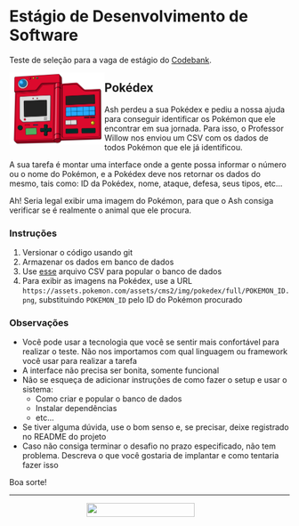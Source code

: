 # Estágio de Desenvolvimento de Software

Teste de seleção para a vaga de estágio do [Codebank](https://www.codebank.com.br).

<img src="./pokedex.png" width="171px" height="130px" align="left" />

## Pokédex

Ash perdeu a sua Pokédex e pediu a nossa ajuda para conseguir identificar os Pokémon que ele encontrar em sua jornada. Para isso, o Professor Willow nos enviou um CSV com os dados de todos Pokémon que ele já identificou.

A sua tarefa é montar uma interface onde a gente possa informar o número ou o nome do Pokémon, e a Pokédex deve nos retornar os dados do mesmo, tais como: ID da Pokédex, nome, ataque, defesa, seus tipos, etc...

Ah! Seria legal exibir uma imagem do Pokémon, para que o Ash consiga verificar se é realmente o animal que ele procura.

### Instruções

1. Versionar o código usando git
2. Armazenar os dados em banco de dados
3. Use [esse](./pokemon.csv) arquivo CSV para popular o banco de dados
4. Para exibir as imagens na Pokédex, use a URL `https://assets.pokemon.com/assets/cms2/img/pokedex/full/POKEMON_ID.png`, substituindo `POKEMON_ID` pelo ID do Pokémon procurado

### Observações

- Você pode usar a tecnologia que você se sentir mais confortável para realizar o teste. Não nos importamos com qual linguagem ou framework você usar para realizar a tarefa
- A interface não precisa ser bonita, somente funcional
- Não se esqueça de adicionar instruções de como fazer o setup e usar o sistema:
    - Como criar e popular o banco de dados
    - Instalar dependências
    - etc...
- Se tiver alguma dúvida, use o bom senso e, se precisar, deixe registrado no README do projeto
- Caso não consiga terminar o desafio no prazo especificado, não tem problema. Descreva o que você gostaria de implantar e como tentaria fazer isso

Boa sorte!

<hr>
<p align="center">
    <a href="https://github.com/codebankhq" style="text-decoration:none; margin-right:2rem;">
        <img src="https://s3.amazonaws.com/assets.prod.codebank.com.br/brand_full_regular_small.png" width="194px" height="25px" />
    </a>
</p>
